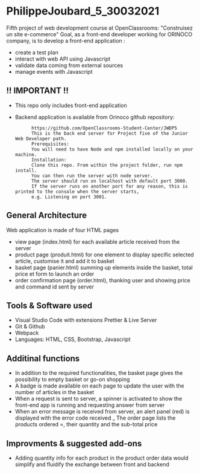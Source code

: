 # PhilippeJoubard_5_30032021
Fifth project of web development course at OpenClassrooms:  "Construisez un site e-commerce"
Goal, as a front-end developer working for ORINOCO company, is to develop a front-end application :
- create a test plan
- interact with web API using Javascript
- validate data coming from external sources
- manage events with Javascript

## !! IMPORTANT !!
- This repo only includes front-end application
- Backend application is available from Orinoco github repository: 

			https://github.com/OpenClassrooms-Student-Center/JWDP5
			This is the back end server for Project five of the Junior Web Developer path.
			Prerequisites:
			You will need to have Node and npm installed locally on your machine.
			Installation:
			Clone this repo. From within the project folder, run npm install.
			You can then run the server with node server. 
			The server should run on localhost with default port 3000.
			If the server runs on another port for any reason, this is printed to the console when the server starts,
			e.g. Listening on port 3001.

## General Architecture
Web application is made of four HTML pages
- view page (index.html) for each available article received from the server
- product page (produit.html) for one element to display specific selected article, customise it and add it to basket
- basket page (panier.html) summing up elements inside the basket, total price et form to launch an order
- order confirmation page (order.html), thanking user and showing price and command id sent by server

## Tools & Software used
- Visual Studio Code with extensions Prettier & Live Server
- Git & Github
- Webpack
- Languages: HTML, CSS, Bootstrap, Javascript

## Additinal functions
- In addition to the required functionalities, the basket page gives the possibility to empty basket or go-on shopping
- A badge is made available on each page to update the user with the number of articles in the basket
- When a request is sent to server, a spinner is activated to show the front-end app is running and requesting answer from server
- When an error message is received from server, an alert panel (red) is displayed with the error code received
_ The order page lists the products ordered =, their quantity and the sub-total price

## Improvments & suggested add-ons
- Adding quantity info for each product in the product order data would simplify and fluidify the exchange between front and backend
